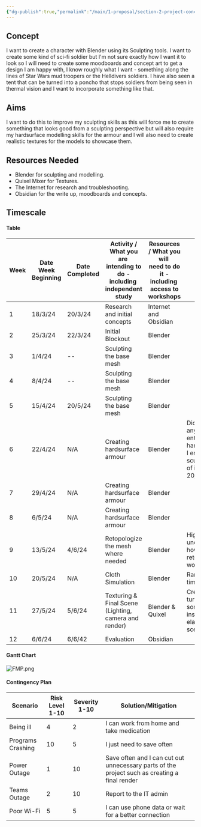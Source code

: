 ```yaml
---
{"dg-publish":true,"permalink":"/main/1-proposal/section-2-project-concep/"}
---
```


## Concept

I want to create a character with Blender using its Sculpting tools. I want to
create some kind of sci-fi soldier but I'm not sure exactly how I want it to look so I will need to create some moodboards and concept art to get a design I am happy with, I know roughly what I want - something along the lines of Star Wars mud troopers or the Helldivers soldiers. I have also seen a tent that can be turned into a poncho that stops soldiers from being seen in thermal vision and I want to incorporate something like that.

## Aims

I want to do this to improve my sculpting skills as this will force me to create something that looks good from a sculpting perspective but will also require my hardsurface modelling skills for the armour and I will also need to create realistic textures for the models to showcase them. 

## Resources Needed

- Blender for sculpting and modelling.
- Quixel Mixer for Textures.
- The Internet for research and troubleshooting.
- Obsidian for the write up, moodboards and concepts.

## Timescale

#### Table

| Week | Date Week Beginning | Date Completed | Activity / What you are <br>intending to do - including <br>independent study | Resources / What you will <br>need to do it - including <br>access to workshops | Notes                                                                                                 |
| ---- | ------------------- | -------------- | ----------------------------------------------------------------------------- | ------------------------------------------------------------------------------- | ----------------------------------------------------------------------------------------------------- |
| 1    | 18/3/24             | 20/3/24        | Research and initial concepts                                                 | Internet and Obsidian                                                           |                                                                                                       |
| 2    | 25/3/24             | 22/3/24        | Initial Blockout                                                              | Blender                                                                         |                                                                                                       |
| 3    | 1/4/24              | --             | Sculpting the base mesh                                                       | Blender                                                                         |                                                                                                       |
| 4    | 8/4/24              | --             | Sculpting the base mesh                                                       | Blender                                                                         |                                                                                                       |
| 5    | 15/4/24             | 20/5/24        | Sculpting the base mesh                                                       | Blender                                                                         |                                                                                                       |
| 6    | 22/4/24             | N/A            | Creating hardsurface armour                                                   | Blender                                                                         | Didn't create anything entirely in hardsurface as I ended up sculpting most of it (finished 20/5/24). |
| 7    | 29/4/24             | N/A            | Creating hardsurface armour                                                   | Blender                                                                         |                                                                                                       |
| 8    | 6/5/24              | N/A            | Creating hardsurface armour                                                   | Blender                                                                         |                                                                                                       |
| 9    | 13/5/24             | 4/6/24         | Retopologize the mesh where needed                                            | Blender                                                                         | Highly underestimated how long retopology would take.                                                 |
| 10   | 20/5/24             | N/A            | Cloth Simulation                                                              | Blender                                                                         | Ran out of time.                                                                                      |
| 11   | 27/5/24             | 5/6/24         | Texturing & Final Scene (Lighting, camera and render)                         | Blender & Quixel                                                                | Created a small turntable with some lights instead of an elaborate scene.                             |
| 12   | 6/6/24              | 6/6/42         | Evaluation                                                                    | Obsidian                                                                        |                                                                                                       |
#### Gantt Chart

![FMP.png](/img/user/Images%20and%20Videos/FMP.png)

#### Contingency Plan

| Scenario          | Risk Level 1-10 | Severity 1-10 | Solution/Mitigation                                                                           |
| ----------------- | --------------- | ------------- | --------------------------------------------------------------------------------------------- |
| Being ill         | 4               | 2             | I can work from home and take medication                                                      |
| Programs Crashing | 10              | 5             | I just need to save often                                                                     |
| Power Outage      | 1               | 10            | Save often and I can cut out unnecessary parts of the project such as creating a final render |
| Teams Outage      | 2               | 10            | Report to the IT admin                                                                        |
| Poor Wi-Fi        | 5               | 5             | I can use phone data or wait for a better connection                                          |
